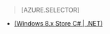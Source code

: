 <!-- deleted by customization
> [AZURE.SELECTOR-LIST (Platform | Backend)]
- [(Windows 8.x Store C# | .NET)](../articles/mobile-services-dotnet-backend-windows-store-dotnet-aad-rbac.md)
-->
<!-- keep by customization: begin -->
> [AZURE.SELECTOR]
- [(Windows 8.x Store C# | .NET)](/documentation/articles/mobile-services-dotnet-backend-windows-store-dotnet-aad-rbac/)

<!-- keep by customization: end -->